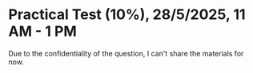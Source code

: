 # Practical Test (10%), 28/5/2025, 11 AM - 1 PM
Due to the confidentiality of the question, I can't share the materials for now.